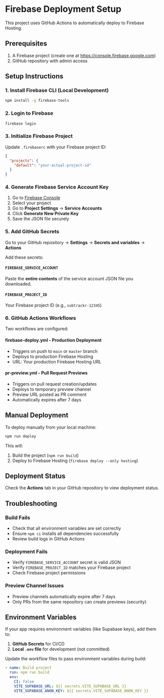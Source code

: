 # Firebase Deployment Setup

This project uses GitHub Actions to automatically deploy to Firebase Hosting.

## Prerequisites

1. A Firebase project (create one at https://console.firebase.google.com)
2. GitHub repository with admin access

## Setup Instructions

### 1. Install Firebase CLI (Local Development)

```bash
npm install -g firebase-tools
```

### 2. Login to Firebase

```bash
firebase login
```

### 3. Initialize Firebase Project

Update `.firebaserc` with your Firebase project ID:

```json
{
  "projects": {
    "default": "your-actual-project-id"
  }
}
```

### 4. Generate Firebase Service Account Key

1. Go to [Firebase Console](https://console.firebase.google.com)
2. Select your project
3. Go to **Project Settings** → **Service Accounts**
4. Click **Generate New Private Key**
5. Save the JSON file securely

### 5. Add GitHub Secrets

Go to your GitHub repository → **Settings** → **Secrets and variables** → **Actions**

Add these secrets:

#### `FIREBASE_SERVICE_ACCOUNT`
Paste the **entire contents** of the service account JSON file you downloaded.

#### `FIREBASE_PROJECT_ID`
Your Firebase project ID (e.g., `subtrackr-12345`)

### 6. GitHub Actions Workflows

Two workflows are configured:

#### **firebase-deploy.yml** - Production Deployment
- Triggers on push to `main` or `master` branch
- Deploys to production Firebase Hosting
- URL: Your production Firebase Hosting URL

#### **pr-preview.yml** - Pull Request Previews
- Triggers on pull request creation/updates
- Deploys to temporary preview channel
- Preview URL posted as PR comment
- Automatically expires after 7 days

## Manual Deployment

To deploy manually from your local machine:

```bash
npm run deploy
```

This will:
1. Build the project (`npm run build`)
2. Deploy to Firebase Hosting (`firebase deploy --only hosting`)

## Deployment Status

Check the **Actions** tab in your GitHub repository to view deployment status.

## Troubleshooting

### Build Fails
- Check that all environment variables are set correctly
- Ensure `npm ci` installs all dependencies successfully
- Review build logs in GitHub Actions

### Deployment Fails
- Verify `FIREBASE_SERVICE_ACCOUNT` secret is valid JSON
- Verify `FIREBASE_PROJECT_ID` matches your Firebase project
- Check Firebase project permissions

### Preview Channel Issues
- Preview channels automatically expire after 7 days
- Only PRs from the same repository can create previews (security)

## Environment Variables

If your app requires environment variables (like Supabase keys), add them to:

1. **GitHub Secrets** for CI/CD
2. **Local `.env` file** for development (not committed)

Update the workflow files to pass environment variables during build:

```yaml
- name: Build project
  run: npm run build
  env:
    CI: false
    VITE_SUPABASE_URL: ${{ secrets.VITE_SUPABASE_URL }}
    VITE_SUPABASE_ANON_KEY: ${{ secrets.VITE_SUPABASE_ANON_KEY }}
```
